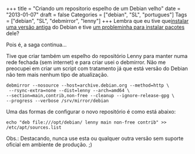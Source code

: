 +++
title = "Criando um repositorio espelho de um Debian velho"
date = "2013-01-07"
draft = false
Categories = ["debian", "SL", "portugues"]
Tags = ["debian", "SL", "debmirror", "lenny"]
+++
Lembra que eu tive que[instalar uma versão antiga](http://www.fernandoike.com/2012/12/27/instalando-um-debian-velho-lenny/) do
Debian e tive [um probleminha para instalar pacotes](http://www.fernandoike.com/2012/12/28/timeout-para-instalar-pacotes-no-debian-velho/) dele?

Pois é, a saga continua…

Tive que criar também um espelho do repositório Lenny para manter numa
rede fechada (sem internet) e para criar usei o debmirror. Não me
preocupei em criar um script com tratamento já que está versão do Debian
não tem mais nenhum tipo de atualização.

    debmirror --nosource --host=archive.debian.org --method=http \
     --rsync-extra=none --dist=lenny --arch=amd64 \
    --section=main,contrib,non-free --cleanup --ignore-release-gpg \
    --progress --verbose /srv/mirror/debian

Uma das formas de configurar o novo repositório é como está abaixo:

    echo "deb file:///opt/debian/ lenny main non-free contrib" >> /etc/apt/sources.list

Obs.: Destacando, nunca use esta ou qualquer outra versão sem suporte
oficial em ambiente de produção. ;)
